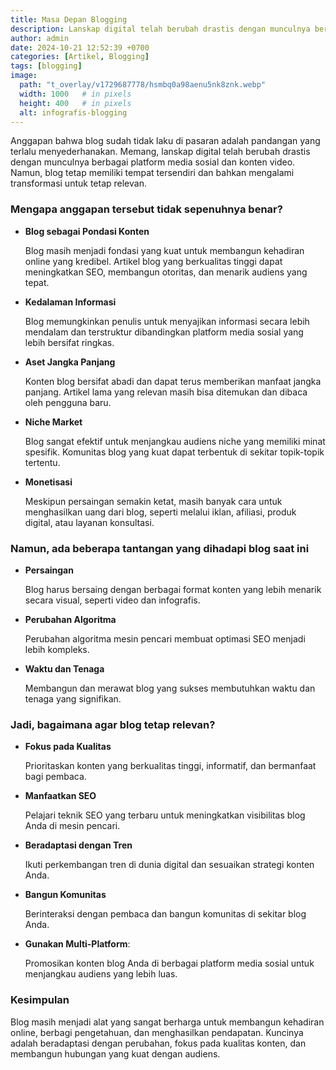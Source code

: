 ```yaml
---
title: Masa Depan Blogging
description: Lanskap digital telah berubah drastis dengan munculnya berbagai platform media sosial dan konten video.
author: admin
date: 2024-10-21 12:52:39 +0700
categories: [Artikel, Blogging]
tags: [blogging]
image:
  path: "t_overlay/v1729687778/hsmbq0a98aenu5nk8znk.webp"
  width: 1000   # in pixels
  height: 400   # in pixels
  alt: infografis-blogging
---
```



Anggapan bahwa blog sudah tidak laku di pasaran adalah pandangan yang terlalu menyederhanakan. Memang, lanskap digital telah berubah drastis dengan munculnya berbagai platform media sosial dan konten video. Namun, blog tetap memiliki tempat tersendiri dan bahkan mengalami transformasi untuk tetap relevan.

### Mengapa anggapan tersebut tidak sepenuhnya benar?

- **Blog sebagai Pondasi Konten** 

  Blog masih menjadi fondasi yang kuat untuk membangun kehadiran online yang kredibel. Artikel blog yang berkualitas tinggi dapat meningkatkan SEO, membangun otoritas, dan menarik audiens yang tepat.

- **Kedalaman Informasi** 
  
  Blog memungkinkan penulis untuk menyajikan informasi secara lebih mendalam dan terstruktur dibandingkan platform media sosial yang lebih bersifat ringkas.

- **Aset Jangka Panjang** 
  
  Konten blog bersifat abadi dan dapat terus memberikan manfaat jangka panjang. Artikel lama yang relevan masih bisa ditemukan dan dibaca oleh pengguna baru.

- **Niche Market** 
  
  Blog sangat efektif untuk menjangkau audiens niche yang memiliki minat spesifik. Komunitas blog yang kuat dapat terbentuk di sekitar topik-topik tertentu.

- **Monetisasi** 
  
  Meskipun persaingan semakin ketat, masih banyak cara untuk menghasilkan uang dari blog, seperti melalui iklan, afiliasi, produk digital, atau layanan konsultasi.


### Namun, ada beberapa tantangan yang dihadapi blog saat ini

- **Persaingan** 
  
  Blog harus bersaing dengan berbagai format konten yang lebih menarik secara visual, seperti video dan infografis.

- **Perubahan Algoritma** 
  
  Perubahan algoritma mesin pencari membuat optimasi SEO menjadi lebih kompleks.

- **Waktu dan Tenaga** 
  
  Membangun dan merawat blog yang sukses membutuhkan waktu dan tenaga yang signifikan.


### Jadi, bagaimana agar blog tetap relevan?

- **Fokus pada Kualitas**
  
  Prioritaskan konten yang berkualitas tinggi, informatif, dan bermanfaat bagi pembaca.

- **Manfaatkan SEO**
  
  Pelajari teknik SEO yang terbaru untuk meningkatkan visibilitas blog Anda di mesin pencari.

- **Beradaptasi dengan Tren** 
  
  Ikuti perkembangan tren di dunia digital dan sesuaikan strategi konten Anda.

- **Bangun Komunitas**

  Berinteraksi dengan pembaca dan bangun komunitas di sekitar blog Anda.

- **Gunakan Multi-Platform**: 

  Promosikan konten blog Anda di berbagai platform media sosial untuk menjangkau audiens yang lebih luas.


### Kesimpulan

Blog masih menjadi alat yang sangat berharga untuk membangun kehadiran online, berbagi pengetahuan, dan menghasilkan pendapatan. Kuncinya adalah beradaptasi dengan perubahan, fokus pada kualitas konten, dan membangun hubungan yang kuat dengan audiens.
